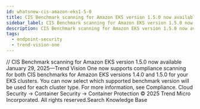 ```yaml
---
id: whatsnew-cis-amazon-eks1-5-0
title: CIS Benchmark scanning for Amazon EKS version 1.5.0 now available
sidebar_label: CIS Benchmark scanning for Amazon EKS version 1.5.0 now available
description: CIS Benchmark scanning for Amazon EKS version 1.5.0 now available
tags:
  - endpoint-security
  - trend-vision-one
---
```


/*<![CDATA[*/ $('#title').html($('meta[name=map-description]').attr('content')); /*]]>*/ CIS Benchmark scanning for Amazon EKS version 1.5.0 now available January 29, 2025—Trend Vision One now supports compliance scanning for both CIS benchmarks for Amazon EKS versions 1.4.0 and 1.5.0 for your EKS clusters. You can now select which supported benchmark version will be used for each cluster type. For more information, see Compliance. Cloud Security → Container Security → Container Protection © 2025 Trend Micro Incorporated. All rights reserved.Search Knowledge Base